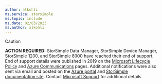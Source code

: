 ```yaml
---
author: alkohli
ms.service: storsimple
ms.topic: include
ms.date: 02/03/2023
ms.author: alkohli
---
```


> [!CAUTION]
> **ACTION REQUIRED:** StorSimple Data Manager, StorSimple Device Manager, StorSimple 1200, and StorSimple 8000 have reached their end of support. End of support details were published in 2019 on the [Microsoft Lifecycle Policy](/lifecycle/products/?terms=storsimple) and [Azure Communications](https://azure.microsoft.com/updates/storsimpleeol/) pages. Additional notifications were also sent via email and posted on the [Azure portal](https://ms.portal.azure.com/#home) and [StorSimple documentation site](../articles/storsimple/storsimple-ova-overview.md). Contact [Microsoft Support](https://azure.microsoft.com/support/create-ticket/) for additional details.
